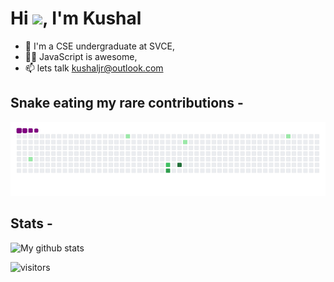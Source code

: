 # Hi <img src="https://github.com/TheDudeThatCode/TheDudeThatCode/blob/master/Assets/Hi.gif" width="29px">, I'm Kushal

- 🌱 I'm a CSE undergraduate at SVCE,
- 🐱‍💻 JavaScript is awesome,
- 📫 lets talk kushaljr@outlook.com

## Snake eating my rare contributions -

![snake gif](https://github.com/kushal-jr/Kushal-jr/blob/output/github-contribution-grid-snake.gif)

## Stats -

![My github stats](https://github-readme-stats.vercel.app/api?username=kushal-jr&show_icons=true&hide_border=true)&nbsp;&nbsp;



![visitors](https://visitor-badge.laobi.icu/badge?page_id=kushal-jr.Kushal-jr)
